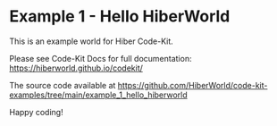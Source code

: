 # Example 1 - Hello HiberWorld

This is an example world for Hiber Code-Kit.

Please see Code-Kit Docs for full documentation:
https://hiberworld.github.io/codekit/

The source code available at
https://github.com/HiberWorld/code-kit-examples/tree/main/example_1_hello_hiberworld

Happy coding!
